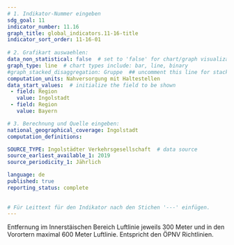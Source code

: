 ```yaml
---
# 1. Indikator-Nummer eingeben 
sdg_goal: 11 
indicator_number: 11.16
graph_title: global_indicators.11-16-title
indicator_sort_order: 11-16-01
 
# 2. Grafikart auswaehlen: 
data_non_statistical: false  # set to 'false' for chart/graph visualization 
graph_type: line  # chart types include: bar, line, binary 
#graph_stacked_disaggregation: Gruppe  ## uncomment this line for stacked bars. eplace 'Geschlecht' with the field of aggregation. 
computation_units: Nahversorgung mit Haltestellen 
data_start_values:  # initialize the field to be shown  
 - field: Region 
   value: Ingolstadt 
 - field: Region 
   value: Bayern 

# 3. Berechnung und Quelle eingeben: 
national_geographical_coverage: Ingolstadt 
computation_definitions: 

SOURCE_TYPE: Ingolstädter Verkehrsgesellschaft  # data source  
source_earliest_available_1: 2019
source_periodicity_1: Jährlich

language: de   
published: true 
reporting_status: complete
 
 
# Für Leittext für den Indikator nach den Stichen '---' einfügen. 
---
```

Entfernung im Innerstäischen Bereich Luftlinie jeweils 300 Meter und in den Vorortern maximal 600 Meter Luftlinie. Entspricht den ÖPNV Richtlinien. <br>
